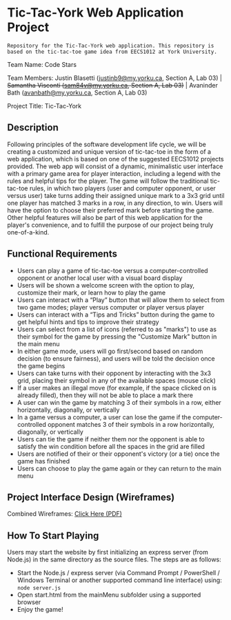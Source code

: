 # Tic-Tac-York Web Application Project
	Repository for the Tic-Tac-York web application. This repository is based on the tic-tac-toe game idea from EECS1012 at York University.

Team Name: Code Stars

Team Members: Justin Blasetti (justinb9@my.yorku.ca, Section A, Lab 03) | ~~Samantha Visconti (sam84v@my.yorku.ca, Section A, Lab 03)~~ | Avaninder Bath (avanbath@my.yorku.ca, Section A, Lab 03)

Project Title: Tic-Tac-York

## Description
Following principles of the software development life cycle, we will be creating a customized and unique version of tic-tac-toe in the form of a web application, which is based on one of the suggested EECS1012 projects provided. The web app will consist of a dynamic, minimalistic user interface with a primary game area for player interaction, including a legend with the rules and helpful tips for the player. The game will follow the traditional tic-tac-toe rules, in which two players (user and computer opponent, or user versus user) take turns adding their assigned unique mark to a 3x3 grid until one player has matched 3 marks in a row, in any direction, to win. Users will have the option to choose their preferred mark before starting the game. Other helpful features will also be part of this web application for the player's convenience, and to fulfill the purpose of our project being truly one-of-a-kind.

## Functional Requirements
- Users can play a game of tic-tac-toe versus a computer-controlled opponent or another local user with a visual board display
- Users will be shown a welcome screen with the option to play, customize their mark, or learn how to play the game
- Users can interact with a “Play” button that will allow them to select from two game modes; player versus computer or player versus player
- Users can interact with a “Tips and Tricks” button during the game to get helpful hints and tips to improve their strategy
- Users can select from a list of icons (referred to as "marks") to use as their symbol for the game by pressing the "Customize Mark" button in the main menu
- In either game mode, users will go first/second based on random decision (to ensure fairness), and users will be told the decision once the game begins
- Users can take turns with their opponent by interacting with the 3x3 grid, placing their symbol in any of the available spaces (mouse click)
- If a user makes an illegal move (for example, if the space clicked on is already filled), then they will not be able to place a mark there
- A user can win the game by matching 3 of their symbols in a row, either horizontally, diagonally, or vertically
- In a game versus a computer, a user can lose the game if the computer-controlled opponent matches 3 of their symbols in a row horizontally, diagonally, or vertically
- Users can tie the game if neither them nor the opponent is able to satisfy the win condition before all the spaces in the grid are filled
- Users are notified of their or their opponent's victory (or a tie) once the game has finished
- Users can choose to play the game again or they can return to the main menu

## Project Interface Design (Wireframes)
Combined Wireframes: [Click Here (PDF)](https://github.com/avanbath/tic-tac-york1012/blob/caf0fb30bea8bcaa62adb228dd945f69c2985c15/Wireframes.pdf)

## How To Start Playing
Users may start the website by first initializing an express server (from Node.js) in the same directory as the source files. The steps are as follows:
- Start the Node.js / express server (via Command Prompt / PowerShell / Windows Terminal or another supported command line interface) using: `node server.js`
- Open start.html from the mainMenu subfolder using a supported browser
- Enjoy the game!
